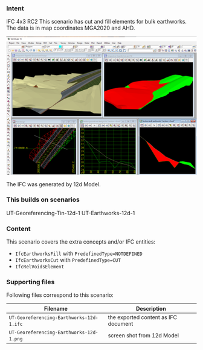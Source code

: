 
### Intent

IFC 4x3 RC2
This scenario has cut and fill elements for bulk earthworks.
The data is in map coordinates MGA2020 and AHD.

![](./UT-Georeferencing-Earthworks-12d-1.png)

The IFC was generated by 12d Model. 

### This builds on scenarios

 UT-Georeferencing-Tin-12d-1
 UT-Earthworks-12d-1

### Content

This scenario covers the extra concepts and/or IFC entities:

- `IfcEarthworksFill` with `PredefinedType=NOTDEFINED`
- `IfcEarthworksCut` with `PredefinedType=CUT`
- `IfcRelVoidsElement`

### Supporting files

Following files correspond to this scenario:

| Filename                                    | Description                              |
|---------------------------------------------|------------------------------------------|
| `UT-Georeferencing-Earthworks-12d-1.ifc`    | the exported content as IFC document     |
| `UT-Georeferencing-Earthworks-12d-1.png`    | screen shot from 12d Model               |

